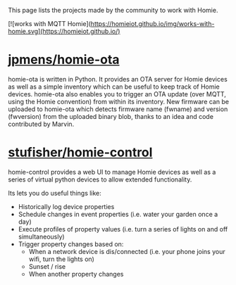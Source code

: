 This page lists the projects made by the community to work with Homie.

[![works with MQTT Homie](https://homieiot.github.io/img/works-with-homie.svg](https://homieiot.github.io/)

# [jpmens/homie-ota](https://github.com/jpmens/homie-ota)

homie-ota is written in Python. It provides an OTA server for Homie devices as well as a simple inventory which can be useful to keep track of Homie devices. homie-ota also enables you to trigger an OTA update (over MQTT, using the Homie convention) from within its inventory. New firmware can be uploaded to homie-ota which detects firmware name (fwname) and version (fwversion) from the uploaded binary blob, thanks to an idea and code contributed by Marvin.

# [stufisher/homie-control](https://github.com/stufisher/homie-control)

homie-control provides a web UI to manage Homie devices as well as a series of virtual python devices to allow extended functionality.

Its lets you do useful things like:

* Historically log device properties
* Schedule changes in event properties (i.e. water your garden once a day)
* Execute profiles of property values (i.e. turn a series of lights on and off simultaneously)
* Trigger property changes based on:
   * When a network device is dis/connected (i.e. your phone joins your wifi, turn the lights on)
   * Sunset / rise
   * When another property changes
